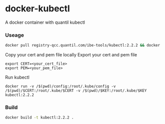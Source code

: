 # docker-kubectl
A docker container with quantil kubectl

### Useage
```bash
docker pull registry-qcc.quantil.com/ibe-tools/kubectl:2.2.2 && docker tag registry-qcc.quantil.com/ibe-tools/kubectl:2.2.2 kubectl:2.2.2
```
Copy your cert and pem file locally
Export your cert and pem file
```
export CERT=<your_cert_file>
export PEM=<your_pem_file>
```
Run kubectl
```
docker run -v /$(pwd)/config:/root/.kube/config -v /$(pwd)/$CERT:/root/.kube/$CERT -v /$(pwd)/$KEY:/root/.kube/$KEY kubectl:2.2.2
```

### Build
```bash
docker build -t kubectl:2.2.2 .
```
